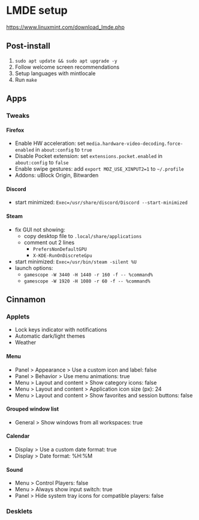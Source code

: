 # LMDE setup
https://www.linuxmint.com/download_lmde.php

## Post-install
1. `sudo apt update && sudo apt upgrade -y`
2. Follow welcome screen recommendations
3. Setup languages with mintlocale
4. Run `make`

## Apps
### Tweaks
#### Firefox
- Enable HW acceleration: set `media.hardware-video-decoding.force-enabled` in `about:config` to `true`
- Disable Pocket extension: set `extensions.pocket.enabled` in `about:config` to `false`
- Enable swipe gestures: add `export MOZ_USE_XINPUT2=1` to `~/.profile`
- Addons: uBlock Origin, Bitwarden

#### Discord
- start minimized: `Exec=/usr/share/discord/Discord --start-minimized`

#### Steam
- fix GUI not showing:
  - copy desktop file to `.local/share/applications`
  - comment out 2 lines
    - `PrefersNonDefaultGPU`
    - `X-KDE-RunOnDiscreteGpu`
- start minimized: `Exec=/usr/bin/steam -silent %U`
- launch options:
  - `gamescope -W 3440 -H 1440 -r 160 -f -- %command%`
  - `gamescope -W 1920 -H 1080 -r 60 -f -- %command%`

## Cinnamon
### Applets
- Lock keys indicator with notifications
- Automatic dark/light themes
- Weather

#### Menu
- Panel > Appearance > Use a custom icon and label: false
- Panel > Behavior > Use menu animations: true
- Menu > Layout and content > Show category icons: false
- Menu > Layout and content > Application icon size (px): 24
- Menu > Layout and content > Show favorites and session buttons: false

#### Grouped window list
- General > Show windows from all workspaces: true

#### Calendar
- Display > Use a custom date format: true
- Display > Date format: %H:%M

#### Sound
- Menu > Control Players: false
- Menu > Always show input switch: true
- Panel > Hide system tray icons for compatible players: false

### Desklets
